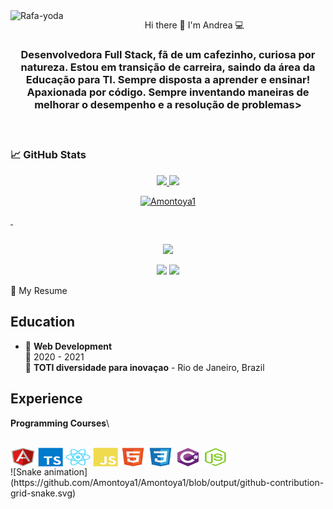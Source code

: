 <div>
     <img align="left" alt="Rafa-yoda" src="https://cdn.discordapp.com/attachments/795358919417397249/825430589581688872/hi.gif">
</div>
<p align="center"> Hi there 👋 I'm Andrea 💻 </p>


 <h3 align="center">Desenvolvedora Full Stack, fã de um cafezinho, curiosa por natureza. Estou em transição de carreira, saindo da área da Educação para TI. Sempre disposta a aprender e ensinar! Apaxionada por código. Sempre inventando maneiras de melhorar o desempenho e a resolução de problemas>

&nbsp;

### &#x1f4c8; GitHub Stats
    
   <div  align="center">
 <a href="https://github.com/Amontoya1/Amontoya1">
  <img height="180em" src="https://github-readme-stats.vercel.app/api?username=Amontoya1&show_icons=true&theme=dracula&include_all_commits=true&count_private=true"/>
  <img height="180em" src="https://github-readme-stats.vercel.app/api/top-langs/?username=Amontoya1&layout=compact&langs_count=7&theme=dracula"/>
</div>


<p align="center"> <img src="https://komarev.com/ghpvc/?username=Amontoya1&label=Profile%20views&color=0e75b6&style=flat" alt="Amontoya1" /> </p>
&nbsp;
<br>

   ##
    
  <div align="center"> 
      
  <a href="https://www.instagram.com/andreajmontoya3/" target="_blank"><img src="https://img.shields.io/badge/-Instagram-%23E4405F?style=for-the-badge&logo=instagram&logoColor=white" target="_blank"></a>

  <a href="mailto:contato@tecnicosindependencia@gmail.com"><img src="https://img.shields.io/badge/-Gmail-%23333?style=for-the-badge&logo=gmail&logoColor=white" target="_blank"></a>
  <a href="https://www.linkedin.com/in/andrea-montoya-80a0471a8/" target="_blank"><img src="https://img.shields.io/badge/-LinkedIn-%230077B5?style=for-the-badge&logo=linkedin&logoColor=white" target="_blank"></a> 
 
 
</div>


  <summary>📃 My Resume


## Education

- 📖 **Web Development**\
📆 2020 - 2021\
📍 **TOTI diversidade para inovaçao** - Rio de Janeiro, Brazil

## Experience
**Programming Courses**\
<div style="display: inline_block"><br>
    
  <img align="center" alt="Angular" src="https://raw.githubusercontent.com/devicons/devicon/master/icons/angularjs/angularjs-original.svg" width="40px" height="30px"/>
  <img align="center" alt="Ts" height="30" width="40" src="https://raw.githubusercontent.com/devicons/devicon/master/icons/typescript/typescript-plain.svg">
  <img align="center" alt="React" height="30" width="40" src="https://raw.githubusercontent.com/devicons/devicon/master/icons/react/react-original.svg">
  <img align="center" alt="Js" height="30" width="40" src="https://raw.githubusercontent.com/devicons/devicon/master/icons/javascript/javascript-plain.svg">
  <img align="center" alt="HTML" height="30" width="40" src="https://raw.githubusercontent.com/devicons/devicon/master/icons/html5/html5-original.svg">
  <img align="center" alt="CSS" height="30" width="40" src="https://raw.githubusercontent.com/devicons/devicon/master/icons/css3/css3-original.svg">
  <img align="center" alt="CSharp" src="https://raw.githubusercontent.com/devicons/devicon/master/icons/csharp/csharp-original.svg" width="40px" height="30px"/>
  <img align="center" alt="NodeJs" src="https://raw.githubusercontent.com/devicons/devicon/master/icons/nodejs/nodejs-original.svg" width="40px" height="30px"/>
 </div>

</summary>
 ![Snake animation](https://github.com/Amontoya1/Amontoya1/blob/output/github-contribution-grid-snake.svg)

</details>


